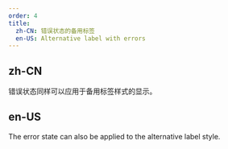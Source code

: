 ```yaml
---
order: 4
title:
  zh-CN: 错误状态的备用标签
  en-US: Alternative label with errors
---
```


## zh-CN

错误状态同样可以应用于备用标签样式的显示。

## en-US

The error state can also be applied to the alternative label style.
